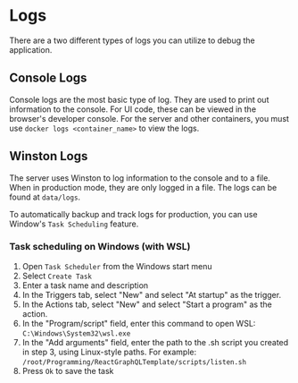 # Logs
There are a two different types of logs you can utilize to debug the application.

## Console Logs
Console logs are the most basic type of log. They are used to print out information to the console. For UI code, these can be viewed in the browser's developer console. For the server and other containers, you must use `docker logs <container_name>` to view the logs.

## Winston Logs
The server uses Winston to log information to the console and to a file. When in production mode, they are only logged in a file. The logs can be found at `data/logs`.

To automatically backup and track logs for production, you can use Window's `Task Scheduling` feature.

### Task scheduling on Windows (with WSL)
1. Open `Task Scheduler` from the Windows start menu 
2. Select `Create Task`
3. Enter a task name and description
4. In the Triggers tab, select "New" and select "At startup" as the trigger.
5. In the Actions tab, select "New" and select "Start a program" as the action.
6. In the "Program/script" field, enter this command to open WSL: `C:\Windows\System32\wsl.exe`
7. In the "Add arguments" field, enter the path to the .sh script you created in step 3, using Linux-style paths. For example: `/root/Programming/ReactGraphQLTemplate/scripts/listen.sh`
8. Press `Ok` to save the task